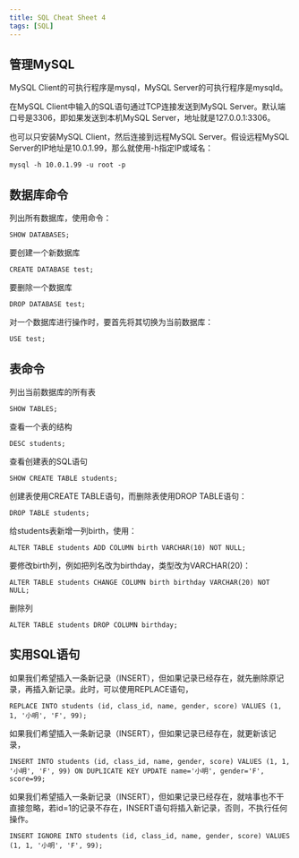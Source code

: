 ```yaml
---
title: SQL Cheat Sheet 4
tags: [SQL]
---
```


## 管理MySQL
MySQL Client的可执行程序是mysql，MySQL Server的可执行程序是mysqld。

在MySQL Client中输入的SQL语句通过TCP连接发送到MySQL Server。默认端口号是3306，即如果发送到本机MySQL Server，地址就是127.0.0.1:3306。

也可以只安装MySQL Client，然后连接到远程MySQL Server。假设远程MySQL Server的IP地址是10.0.1.99，那么就使用-h指定IP或域名：
```
mysql -h 10.0.1.99 -u root -p
```

## 数据库命令
列出所有数据库，使用命令：
```
SHOW DATABASES;
```

要创建一个新数据库
```
CREATE DATABASE test;
```

要删除一个数据库
```
DROP DATABASE test;
```

对一个数据库进行操作时，要首先将其切换为当前数据库：
```
USE test;
```

## 表命令
列出当前数据库的所有表
```
SHOW TABLES;
```

查看一个表的结构
```
DESC students;
```

查看创建表的SQL语句
```
SHOW CREATE TABLE students;
```

创建表使用CREATE TABLE语句，而删除表使用DROP TABLE语句：
```
DROP TABLE students;
```

给students表新增一列birth，使用：
```
ALTER TABLE students ADD COLUMN birth VARCHAR(10) NOT NULL;
```

要修改birth列，例如把列名改为birthday，类型改为VARCHAR(20)：
```
ALTER TABLE students CHANGE COLUMN birth birthday VARCHAR(20) NOT NULL;
```

删除列
```
ALTER TABLE students DROP COLUMN birthday;
```

## 实用SQL语句
如果我们希望插入一条新记录（INSERT），但如果记录已经存在，就先删除原记录，再插入新记录。此时，可以使用REPLACE语句，
```
REPLACE INTO students (id, class_id, name, gender, score) VALUES (1, 1, '小明', 'F', 99);
```

如果我们希望插入一条新记录（INSERT），但如果记录已经存在，就更新该记录，
```
INSERT INTO students (id, class_id, name, gender, score) VALUES (1, 1, '小明', 'F', 99) ON DUPLICATE KEY UPDATE name='小明', gender='F', score=99;
```

如果我们希望插入一条新记录（INSERT），但如果记录已经存在，就啥事也不干直接忽略，若id=1的记录不存在，INSERT语句将插入新记录，否则，不执行任何操作。
```
INSERT IGNORE INTO students (id, class_id, name, gender, score) VALUES (1, 1, '小明', 'F', 99);
```
